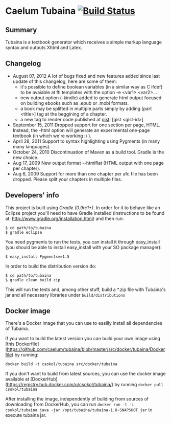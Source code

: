 Caelum Tubaina [![Build Status](https://secure.travis-ci.org/caelum/tubaina.png)](http://travis-ci.org/caelum/tubaina)
==============

Summary
-------

Tubaina is a textbook generator which receives a simple markup language syntax and outputs Xhtml and Latex.

Changelog
---------

* August 07, 2012 A lot of bugs fixed and new features added since last update of this changelog, here are some of them:
    * it's possible to define boolean variables (in a similar way as C ifdef) to be avaiable at ftl templates with the option -e \<var1\> \<var2\>...
    * new output option (-kindle) added to generate html output focused on building ebooks such as .epub or .mobi formats.
    * a book may be splitted in multiple parts simply by adding [part \<title\>] tag at the beggining of a chapter.
    * a new tag to render code published at [gist](https://gist.github.com/): [gist \<gist-id\>]
* September 15, 2011 Dropped support for one section per page, HTML. Instead, the -html option will generate an experimental one-page textbook (in which we're working :) ).
* April 28, 2011 Support to syntax highlighting using Pygments (in many many languages).
* October 24, 2010 Discontinuation of Maven as a build tool. Gradle is the new choice.
* Aug 17, 2009 New output format --htmlflat (HTML output with one page per chapter).
* Aug 6, 2009 Support for more than one chapter per afc file has been dropped. Please split your chapters in multiple files.

Developers' info
----------------

This project is built using *Gradle (0.9rc1+)*. In order for it to behave like an Eclipse 
project you'll need to have Gradle installed (instructions to be found at: http://www.gradle.org/installation.html) and then run:
```SH
$ cd path/to/tubaina
$ gradle eclipse
```

You need pygments to run the tests, you can install it through easy_install (you should be able to install easy_install with your SO package manager):
```SH
$ easy_install Pygments==1.5
```

In order to build the distribution version do:
```SH
$ cd path/to/tubaina
$ gradle clean build zip
```

This will run the tests and, among other stuff, build a *.zip file with Tubaina's jar and all necessary libraries under `build/distributions`

Docker image
------------

There's a Docker image that you can use to easilly install all dependencies of Tubaina.

If you want to build the latest version you can build your own image using [this Dockerfile] (https://github.com/caelum/tubaina/blob/master/src/docker/tubaina/Dockerfile) by running:

```SH
docker build -t csokol/tubaina src/docker/tubaina
```

If you don't want to build from latest sources, you can use the docker image available at [DockerHub] (https://registry.hub.docker.com/u/csokol/tubaina/) by running `docker pull csokol/tubaina`

After installing the image, independently of building from sources of downloading from DockerHub, you can run `docker run -t -i csokol/tubaina java -jar /opt/tubaina/tubaina-1.8-SNAPSHOT.jar` to execute tubaina jar.


